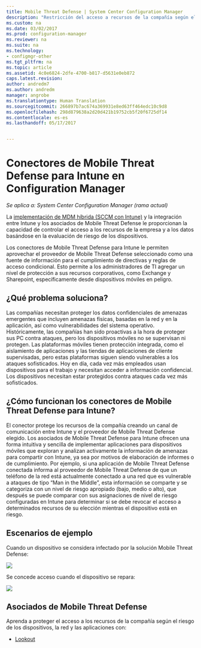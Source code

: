 ```yaml
---
title: Mobile Threat Defense | System Center Configuration Manager
description: "Restricción del acceso a recursos de la compañía según el riesgo de las aplicaciones, la red y los dispositivos mediante Configuration Manager y asociados de Mobile Threat Defense para Intune"
ms.custom: na
ms.date: 03/02/2017
ms.prod: configuration-manager
ms.reviewer: na
ms.suite: na
ms.technology:
- configmgr-other
ms.tgt_pltfrm: na
ms.topic: article
ms.assetid: 4c0e6824-2dfe-4700-b817-d5631e0eb872
caps.latest.revision: 
author: andredm7
ms.author: andredm
manager: angrobe
ms.translationtype: Human Translation
ms.sourcegitcommit: 266897b7ac674a369931e8ed63ff464edc10c9d8
ms.openlocfilehash: 298d879638a2d20d421b19752cb5f20f6725df14
ms.contentlocale: es-es
ms.lasthandoff: 05/17/2017


---
```

# <a name="intune-mobile-threat-defense-connectors-in-configuration-manager"></a>Conectores de Mobile Threat Defense para Intune en Configuration Manager

*Se aplica a: System Center Configuration Manager (rama actual)*

La [implementación de MDM híbrida (SCCM con Intune)](https://docs.microsoft.com/en-us/sccm/mdm/understand/choose-between-standalone-intune-and-hybrid-mobile-device-management) y la integración entre Intune y los asociados de Mobile Threat Defense le proporcionan la capacidad de controlar el acceso a los recursos de la empresa y a los datos basándose en la evaluación de riesgo de los dispositivos.

Los conectores de Mobile Threat Defense para Intune le permiten aprovechar el proveedor de Mobile Threat Defense seleccionado como una fuente de información para el cumplimiento de directivas y reglas de acceso condicional. Esto permite a los administradores de TI agregar un nivel de protección a sus recursos corporativos, como Exchange y Sharepoint, específicamente desde dispositivos móviles en peligro.

## <a name="what-problem-does-this-solve"></a>¿Qué problema soluciona?

Las compañías necesitan proteger los datos confidenciales de amenazas emergentes que incluyen amenazas físicas, basadas en la red y en la aplicación, así como vulnerabilidades del sistema operativo.
Históricamente, las compañías han sido proactivas a la hora de proteger sus PC contra ataques, pero los dispositivos móviles no se supervisan ni protegen. Las plataformas móviles tienen protección integrada, como el aislamiento de aplicaciones y las tiendas de aplicaciones de cliente supervisadas, pero estas plataformas siguen siendo vulnerables a los ataques sofisticados. Hoy en día, cada vez más empleados usan dispositivos para el trabajo y necesitan acceder a información confidencial. Los dispositivos necesitan estar protegidos contra ataques cada vez más sofisticados.

## <a name="how-the-intune-mobile-threat-defense-connectors-work"></a>¿Cómo funcionan los conectores de Mobile Threat Defense para Intune?

El conector protege los recursos de la compañía creando un canal de comunicación entre Intune y el proveedor de Mobile Threat Defense elegido. Los asociados de Mobile Threat Defense para Intune ofrecen una forma intuitiva y sencilla de implementar aplicaciones para dispositivos móviles que exploran y analizan activamente la información de amenazas para compartir con Intune, ya sea por motivos de elaboración de informes o de cumplimiento. Por ejemplo, si una aplicación de Mobile Threat Defense conectada informa al proveedor de Mobile Threat Defense de que un teléfono de la red está actualmente conectado a una red que es vulnerable a ataques de tipo “Man in the Middle”, esta información se comparte y se categoriza con un nivel de riesgo apropiado (bajo, medio o alto), que después se puede comparar con sus asignaciones de nivel de riesgo configuradas en Intune para determinar si se debe revocar el acceso a determinados recursos de su elección mientras el dispositivo está en riesgo.

## <a name="sample-scenarios"></a>Escenarios de ejemplo

Cuando un dispositivo se considera infectado por la solución Mobile Threat Defense:

![](http://i.imgur.com/Li1WUOU.png)

Se concede acceso cuando el dispositivo se repara:

![](http://i.imgur.com/VCIwpdz.png)

## <a name="mobile-threat-defense-partners"></a>Asociados de Mobile Threat Defense

Aprenda a proteger el acceso a los recursos de la compañía según el riesgo de los dispositivos, la red y las aplicaciones con:

- [Lookout](https://docs.microsoft.com/sccm/protect/deploy-use/lookout-mobile-threat-defense-in-configuration-manager)
